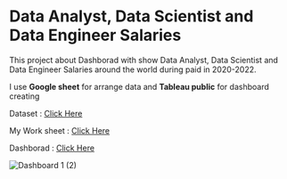 # Data Analyst, Data Scientist and Data Engineer Salaries

This project about Dashborad with show Data Analyst, Data Scientist and Data Engineer Salaries around the world during paid in 2020-2022.

I use **Google sheet** for arrange data and **Tableau public** for dashboard creating

Dataset : [Click Here](https://www.kaggle.com/datasets/ruchi798/data-science-job-salaries)

My Work sheet : [Click Here](https://docs.google.com/spreadsheets/d/13iyRqJ5N34qgi0MC4taWuHvX9T5vHRrqDt6qfLVj8Ig/edit?usp=sharing)

Dashborad :  [Click Here](https://public.tableau.com/views/DataAnalystDataScientistandDataEngineerSalaries/Dashboard1?:language=en-US&:display_count=n&:origin=viz_share_link)

![Dashboard 1 (2)](https://user-images.githubusercontent.com/77894515/231993317-613e6499-3094-46c4-9a29-8b1bbea26d3d.png)
